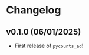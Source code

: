 # Changelog

<!--next-version-placeholder-->

## v0.1.0 (06/01/2025)

- First release of `pycounts_ad`!